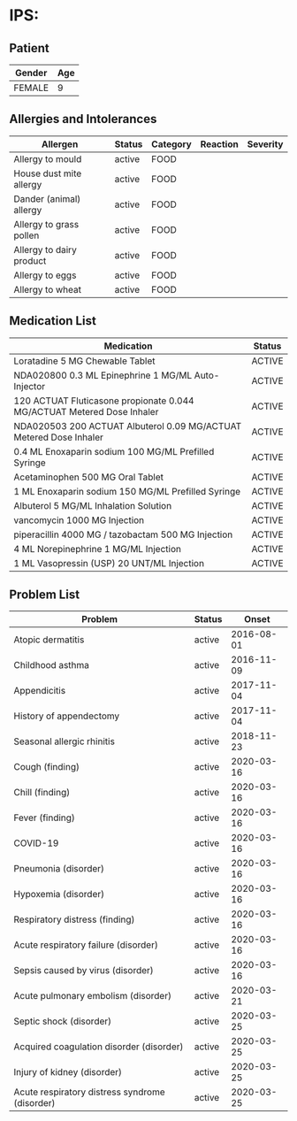 # IPS:

## Patient

|Gender|Age|
|---|---|
|FEMALE|9|

## Allergies and Intolerances

|Allergen|Status|Category|Reaction|Severity|
|---|---|---|---|---|
|Allergy to mould|active|FOOD|||
|House dust mite allergy|active|FOOD|||
|Dander (animal) allergy|active|FOOD|||
|Allergy to grass pollen|active|FOOD|||
|Allergy to dairy product|active|FOOD|||
|Allergy to eggs|active|FOOD|||
|Allergy to wheat|active|FOOD|||

## Medication List

|Medication|Status|
|---|---|
|Loratadine 5 MG Chewable Tablet|ACTIVE|
|NDA020800 0.3 ML Epinephrine 1 MG/ML Auto-Injector|ACTIVE|
|120 ACTUAT Fluticasone propionate 0.044 MG/ACTUAT Metered Dose Inhaler|ACTIVE|
|NDA020503 200 ACTUAT Albuterol 0.09 MG/ACTUAT Metered Dose Inhaler|ACTIVE|
|0.4 ML Enoxaparin sodium 100 MG/ML Prefilled Syringe|ACTIVE|
|Acetaminophen 500 MG Oral Tablet|ACTIVE|
|1 ML Enoxaparin sodium 150 MG/ML Prefilled Syringe|ACTIVE|
|Albuterol 5 MG/ML Inhalation Solution|ACTIVE|
|vancomycin 1000 MG Injection|ACTIVE|
|piperacillin 4000 MG / tazobactam 500 MG Injection|ACTIVE|
|4 ML Norepinephrine 1 MG/ML Injection|ACTIVE|
|1 ML Vasopressin (USP) 20 UNT/ML Injection|ACTIVE|

## Problem List

|Problem|Status|Onset|
|---|---|---|
|Atopic dermatitis|active|2016-08-01|
|Childhood asthma|active|2016-11-09|
|Appendicitis|active|2017-11-04|
|History of appendectomy|active|2017-11-04|
|Seasonal allergic rhinitis|active|2018-11-23|
|Cough (finding)|active|2020-03-16|
|Chill (finding)|active|2020-03-16|
|Fever (finding)|active|2020-03-16|
|COVID-19|active|2020-03-16|
|Pneumonia (disorder)|active|2020-03-16|
|Hypoxemia (disorder)|active|2020-03-16|
|Respiratory distress (finding)|active|2020-03-16|
|Acute respiratory failure (disorder)|active|2020-03-16|
|Sepsis caused by virus (disorder)|active|2020-03-16|
|Acute pulmonary embolism (disorder)|active|2020-03-21|
|Septic shock (disorder)|active|2020-03-25|
|Acquired coagulation disorder (disorder)|active|2020-03-25|
|Injury of kidney (disorder)|active|2020-03-25|
|Acute respiratory distress syndrome (disorder)|active|2020-03-25|
